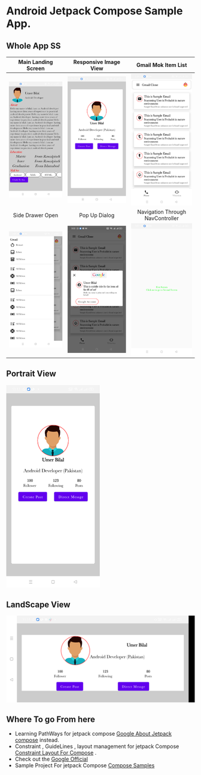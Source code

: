 # Android Jetpack Compose Sample App.

## Whole App SS
Main Landing Screen | Responsive Image View | Gmail Mok Item List
:--:|:--:|:--:|
<img src="images/11.png" width="250px" />|<img src="images/22.png" width="250px" />|<img src="images/33.png" width="250px" />
Side Drawer Open |Pop Up Dialog | Navigation Through NavController
<img src="images/44.png" width="250px" />|<img src="images/55.png" width="250px" />|<img src="images/66.png" width="250px" />

## Portrait View

<img src="images/port.png" width="250px" />

## LandScape View
<img src="images/land.png" width="750px" />

## Where To go From here
*   Learning PathWays for jetpack compose  [Google About Jetpack compose](https://developer.android.com/courses/pathways/compose) instead.
*   Constraint , GuideLines ,  layout management for jetpack Compose [Constraint Layout For Compose](https://proandroiddev.com/getting-started-with-constraint-layout-in-jetpack-compose-48d4e02b76fd) .
*   Check out the [Google Official ](https://developer.android.com/jetpack/compose/documentation)
*   Sample Project For jetpack Compose [Compose Samples](https://github.com/android/compose-samples)



